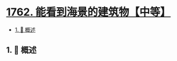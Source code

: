 # [1762. 能看到海景的建筑物【中等】](https://github.com/tnotesjs/TNotes.leetcode/tree/main/notes/1762.%20%E8%83%BD%E7%9C%8B%E5%88%B0%E6%B5%B7%E6%99%AF%E7%9A%84%E5%BB%BA%E7%AD%91%E7%89%A9%E3%80%90%E4%B8%AD%E7%AD%89%E3%80%91)

<!-- region:toc -->

- [1. 📝 概述](#1--概述)

<!-- endregion:toc -->

## 1. 📝 概述
